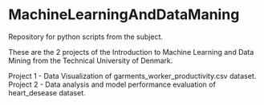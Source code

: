 # MachineLearningAndDataManing
Repository for python scripts from the subject.

These are the 2 projects of the Introduction to Machine Learning and Data Mining from the Technical University of Denmark.

Project 1 - Data Visualization of garments_worker_productivity.csv dataset.
Project 2 - Data analysis and model performance evaluation of heart_desease dataset.
